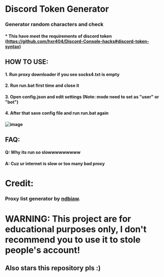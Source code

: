 # Discord Token Generator

### Generator random characters and check
#### * This have meet the requirements of discord token (https://github.com/hxr404/Discord-Console-hacks#discord-token-syntax)

## HOW TO USE:
#### 1. Run proxy downloader if you see socks4.txt is empty
#### 2. Run run.bat first time and close it
#### 3. Open config.json and edit settings (Note: mode need to set as "user" or "bot")
#### 4. After that save config file and run run.bat again

#### ![image](https://i.ibb.co/87Mb9nY/image.png "Example picture when you run program.")

## FAQ:
#### Q: Why its run so slowwwwwwwww
#### A: Cuz ur internet is slow or too many bad proxy

# Credit:
### Proxy list generator by [ndbiaw](https://github.com/ndbiaw).

# WARNING: This project are for educational purposes only, I don't recommend you to use it to stole people's account!
## Also stars this repository pls :)

